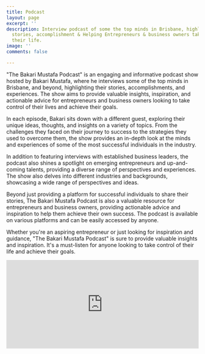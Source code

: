 ```yaml
---
title: Podcast
layout: page
excerpt: ''
description: Interview podcast of some the top minds in Brisbane, highlighting their
  stories, accomplishment & Helping Entrepreneurs & business owners take control of
  their life.
image: ''
comments: false

---
```

"The Bakari Mustafa Podcast" is an engaging and informative podcast show hosted by Bakari Mustafa, where he interviews some of the top minds in Brisbane, and beyond, highlighting their stories, accomplishments, and experiences. The show aims to provide valuable insights, inspiration, and actionable advice for entrepreneurs and business owners looking to take control of their lives and achieve their goals.

In each episode, Bakari sits down with a different guest, exploring their unique ideas, thoughts, and insights on a variety of topics. From the challenges they faced on their journey to success to the strategies they used to overcome them, the show provides an in-depth look at the minds and experiences of some of the most successful individuals in the industry.

In addition to featuring interviews with established business leaders, the podcast also shines a spotlight on emerging entrepreneurs and up-and-coming talents, providing a diverse range of perspectives and experiences. The show also delves into different industries and backgrounds, showcasing a wide range of perspectives and ideas.

Beyond just providing a platform for successful individuals to share their stories, The Bakari Mustafa Podcast is also a valuable resource for entrepreneurs and business owners, providing actionable advice and inspiration to help them achieve their own success. The podcast is available on various platforms and can be easily accessed by anyone.

Whether you're an aspiring entrepreneur or just looking for inspiration and guidance, "The Bakari Mustafa Podcast" is sure to provide valuable insights and inspiration. It's a must-listen for anyone looking to take control of their life and achieve their goals.

<iframe src="https://open.spotify.com/embed/show/4D5cES9tFmZrxBP4uGfiKA" width="100%" height="232" frameborder="0" allowtransparency="true" allow="encrypted-media"></iframe>